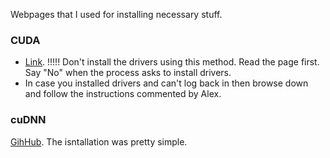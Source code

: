 Webpages that I used for installing necessary stuff.  

### CUDA
* [Link](https://askubuntu.com/questions/799184/how-can-i-install-cuda-on-ubuntu-16-04). !!!!! Don't install
the drivers using this method. Read the page first. Say "No" when the process asks to install drivers.  
* In case you installed drivers and can't log back in then browse down and follow the instructions commented by Alex.  

### cuDNN
[GihHub](https://askubuntu.com/questions/767269/how-can-i-install-cudnn-on-ubuntu-16-04). The isntallation was pretty simple.  



